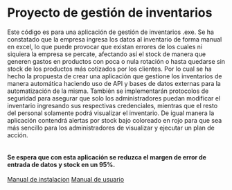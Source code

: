 # Proyecto de gestión de inventarios 
Este código es para una aplicación de gestión de inventarios .exe. Se ha constatado que la empresa ingresa los datos al inventario de forma manual en excel, lo que puede provocar que existan errores de los cuales ni siquiera la empresa se percate, afectando así el stock de manera que generen gastos en productos con poca o nula rotación o hasta quedarse sin stock de los productos más cotizados por los clientes. Por lo cual se ha hecho la propuesta de crear una aplicación que gestione los inventarios de manera automática haciendo uso de API y bases de datos externas para la automatización de la misma. También se implementarán protocolos de seguridad para asegurar que solo los administradores puedan modificar el inventario ingresando sus respectivas credenciales, mientras que el resto del personal solamente podrá visualizar el inventario. De igual manera la aplicación contendrá alertas por stock bajo coloreado en rojo para que sea más sencillo para los administradores de visualizar y ejecutar un plan de acción.\
\
\
**Se espera que con esta aplicación se reduzca el margen de error de entrada de datos y stock en un 95%.**
\
\
[Manual de instalacion]([https://github.com/Zeb-x/Proyecto-de-inventarios/wiki/Documentaci%C3%B3n](https://github.com/Zeb-x/Proyecto-de-inventarios/wiki/Manual-de-instalaci%C3%B3n))
[Manual de usuario](https://github.com/Zeb-x/Proyecto-de-inventarios/wiki/Manual-de-usuario)
